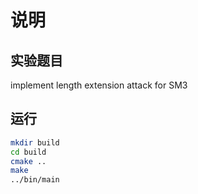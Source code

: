 # 说明

## 实验题目

implement length extension attack for SM3

## 运行

```bash
mkdir build
cd build
cmake ..
make
../bin/main
```
